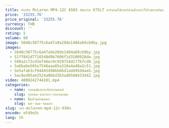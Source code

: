 ```yaml
---
title: สําหรับ McLaren MP4-12C 650S อัพเกรด 675LT คาร์บอนไฟเบอร์ด้านข้างกระโปรงขยายอัพเกรดประตู body kit
price: '33255.76'
price_original: '33255.76'
currency: THB
discount: ''
rating: 5
volume: 88
image: S048c50775c6a47a9a20de1404a69cb9by.jpg
images:
  - S048c50775c6a47a9a20de1404a69cb9by.jpg
  - S1ff842d7716548d9b7606f1d3100928dw.jpg
  - S90a2c73cd3ef46ec9c929724d177b7cd8.jpg
  - Sa6ba6e565e7546aaa85a310a4a48a2c51.jpg
  - Se5afab3cf944454986b86d1ad495d4aeG.jpg
  - Sac6ed95a42524a0bbd3b3ad0588433d4Z.jpg
video: 4000242744101.mp4
categories:
  - name: รถยนต์และรถจักรยานยนต์
    slug: รถยนต-และรถจ-กรยานยนต
  - name: ชิ้นส่วนด้านนอก
    slug: นส-วนด-านนอก
slug: าหร-mclaren-mp4-12c-650s
encode: oFd9o3c
lang: th
---
```

  